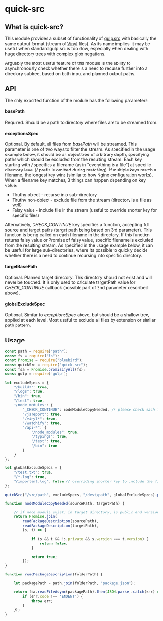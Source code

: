 # quick-src

## What is quick-src?
This module provides a subset of functionality of [gulp.src][gulp-src] with basically the same output format (stream of [Vinyl][vinyl] files). As its name implies, it may be useful when standard gulp.src is too slow, especially when dealing with huge directory trees with complex glob negations. 

Arguably the most useful feature of this module is the ability to asynchronously check whether there is a need to recurse further into a directory subtree, based on both input and planned output paths.

[gulp-src]: https://github.com/gulpjs/gulp/blob/master/docs/API.md
[vinyl]: https://github.com/wearefractal/vinyl

## API

The only exported function of the module has the following parameters:

#### basePath
Required. Should be a path to directory where files are to be streamed from.

#### exceptionsSpec
Optional. By default, all files from _basePath_ will be streamed. This parameter is one of two ways to filter the stream. As specified in the usage example below, it should be an object tree of arbitrary depth, specifying paths which should be excluded from the resulting stream. Each key starting with _/_ specifies a filename (as in "everything is a file") at specific directory level (_/_ prefix is omitted during matching). If multiple keys match a filename, the longest key wins (similar to how Nginx configuration works). When a filename key matches, 3 things can happen depending on key value:
* Thuthy object - recurse into sub-directory
* Thuthy non-object - exclude file from the stream (directory is a file as well)
* Falsy value - include file in the stream (useful to override shorter key for specific files)

Alternatively, _CHECK_CONTINUE_ key specifies a function, accepting full source and target paths (target path being based on 3rd parameter). This function is being called on each filename in the directory. If this function returns falsy value or Promise of falsy value, specific filename is excluded from the resulting stream. As specified in the usage example below, it can be useful for large sub-directories, where its possible to quickly decide whether there is a need to continue recursing into specific directory.

#### targetBasePath
Optional. Planned target directory. This directory should not exist and will never be touched. It is only used to calculate targetPath value for _CHECK_CONTINUE_ callback (possible part of 2nd parameter described above).

#### globalExcludeSpec
Optional. Similar to _exceptionsSpec_ above, but should be a shallow tree, applied at each level. Most useful to exclude all files by extension or similar path pattern.


## Usage

```javascript
const path = require("path");
const fs = require("fs");
const Promise = require("bluebird");
const quickSrc = require("quick-src");
const fsa = Promise.promisifyAll(fs);
const gulp = require('gulp');

let excludeSpecs = {
    "/build*": true,
    "/logs": true,
    "/bin": true,
    "/test": true,
    "/node_modules": {
        "_CHECK_CONTINUE": nodeModuleCopyNeeded, // please check each file/directory under node_modules
        "/jsreport": true,
        "/vinyl*": true,
        "/watchify": true,
        "/api-*": {
            "/node_modules": true,
            "/typings": true,
            "/test": true,
            "/bin": true
        }
    }
};

let globalExcludeSpecs = {
    "/test.txt": true,
    "/*.log": true,
    "/important.log": false // overriding shorter key to include the file
};

quickSrc("/src/path", excludeSpecs, "/dest/path", globalExcludeSpecs).pipe(gulp.dest("/dest/path"));

function nodeModuleCopyNeeded(sourcePath, targetPath) { 

    // if node module exists in target directory, is public and version hasn't changed, ignore it
    return Promise.join(
        readPackageDescription(sourcePath),
        readPackageDescription(targetPath),
        (s, t) => {

            if (s && t && !s.private && s.version === t.version) { 
                return false;
            }

            return true;
        });
}

function readPackageDescription(folderPath) { 

    let packagePath = path.join(folderPath, "package.json");

    return fsa.readFileAsync(packagePath).then(JSON.parse).catch(err) => {
        if (err.code !== 'ENOENT') {
            throw err;
        }
    });
}
```
